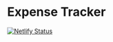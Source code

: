 # Expense Tracker

[![Netlify Status](https://api.netlify.com/api/v1/badges/88c356f9-be50-428d-b46c-10c0212217fa/deploy-status)](https://app.netlify.com/sites/expense-tracker-dg/deploys)



